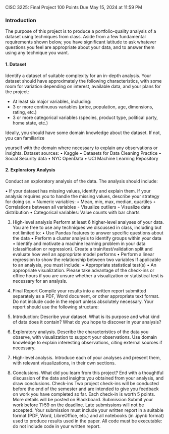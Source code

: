 CISC 3225: Final Project
100 Points
Due May 15, 2024 at 11:59 PM

### Introduction

The purpose of this project is to produce a portfolio-quality analysis of a dataset using techniques from
class. Aside from a few fundamental requirements shown below, you have significant latitude to ask
whatever questions you feel are appropriate about your data, and to answer them using any technique
you want.


#### 1. Dataset
Identify a dataset of suitable complexity for an in-depth analysis. Your dataset should have
approximately the following characteristics, with some room for variation depending on interest,
available data, and your plans for the project:


- At least six major variables, including:
- 3 or more continuous variables (price, population, age, dimensions, rating, etc.)
- 3 or more categorical variables (species, product type, political party, home state, etc.)

Ideally, you should have some domain knowledge about the dataset. If not, you can familiarize

yourself with the domain where necessary to explain any observations or insights.
Dataset sources:
• Kaggle
• Datasets for Data Cleaning Practice
• Social Security data
• NYC OpenData
• UCI Machine Learning Repository

#### 2. Exploratory Analysis

Conduct an exploratory analysis of the data. The analysis should include:

• If your dataset has missing values, identify and explain them. If your analysis requires you to
handle the missing values, describe your strategy for doing so.
• Numeric variables:
◦ Mean, min, max, median, quartiles
◦ Correlations between all variables
◦ Visualize outliers
◦ Visualize data distribution
• Categorical variables: Value counts with bar charts


3. High-level analysis
Perform at least 6 higher-level analyses of your data. You are free to use any techniques we discussed
in class, including but not limited to:
• Use Pandas features to answer specific questions about the data
• Perform a cluster analysis to identify groups within your data
• Identify and motivate a machine learning problem in your data (classification or regression).
Create a train/test/validation split and evaluate how well an appropriate model performs
• Perform a linear regression to show the relationship between two variables
If applicable to an analysis, you must include:
• Appropriate statistical test(s)
• An appropriate visualization.
Please take advantage of the check-ins or office hours if you are unsure whether a visualization or
statistical test is necessary for an analysis.


4. Final Report
Compile your results into a written report submitted separately as a PDF, Word document, or other
appropriate text format. Do not include code in the report unless absolutely necessary. Your report
should use the following structure:
1. Introduction: Describe your dataset. What is its purpose and what kind of data does it contain?
What do you hope to discover in your analysis?
2. Exploratory analysis. Describe the characteristics of the data you observe, with visualization to
support your observations. Use domain knowledge to explain interesting observations, citing
external sources if necessary.
3. High-level analysis. Introduce each of your analyses and present them, with relevant
visualizations, in their own sections.
4. Conclusions. What did you learn from this project? End with a thoughtful discussion of the data
and insights you obtained from your analysis, and draw conclusions.
Check-ins
Two project check-ins will be conducted before the end of the semester and are intended to give you
feedback on work you have completed so far. Each check-in is worth 5 points. More details will be
posted on Blackboard.
Submission
Submit your work before 11:59 on the deadline. Late submissions will not be accepted. Your
submission must include your written report in a suitable format (PDF, Word, LibreOffice, etc.) and all
notebooks (in .ipynb format) used to produce results used in the paper. All code must be executable:
do not include code in your written report.